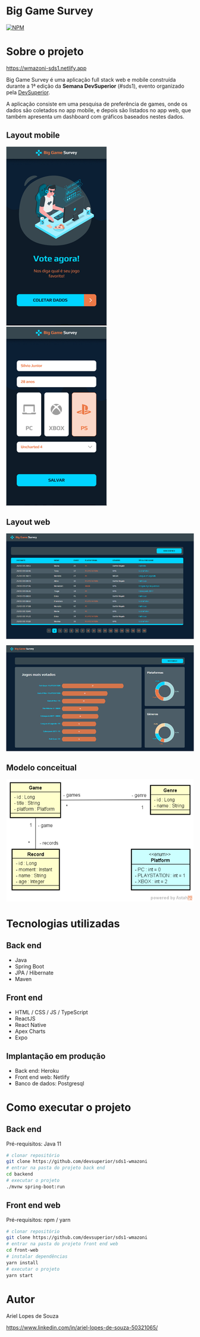 # Big Game Survey 
[![NPM](https://img.shields.io/npm/l/react)](https://github.com/devsuperior/sds1-wmazoni/blob/master/LICENSE) 

# Sobre o projeto

https://wmazoni-sds1.netlify.app

Big Game Survey é uma aplicação full stack web e mobile construída durante a 1ª edição da **Semana DevSuperior** (#sds1), evento organizado pela [DevSuperior](https://devsuperior.com "Site da DevSuperior").

A aplicação consiste em uma pesquisa de preferência de games, onde os dados são coletados no app mobile, e depois são listados no app web, que também apresenta um dashboard com gráficos baseados nestes dados.

## Layout mobile
![Mobile 1](https://raw.githubusercontent.com/ariellopes94/imagens-para-readme/master/Big%20Game%20Survey/mobile1.png) ![Mobile 2](https://raw.githubusercontent.com/ariellopes94/imagens-para-readme/master/Big%20Game%20Survey/mobile2.png)

## Layout web
![Web 1](https://raw.githubusercontent.com/ariellopes94/imagens-para-readme/master/Big%20Game%20Survey/web1.png)

![Web 2](https://raw.githubusercontent.com/ariellopes94/imagens-para-readme/master/Big%20Game%20Survey/web2.png)

## Modelo conceitual
![Modelo Conceitual](https://raw.githubusercontent.com/ariellopes94/imagens-para-readme/master/Big%20Game%20Survey/modelo-conceitual.png)

# Tecnologias utilizadas
## Back end
- Java
- Spring Boot
- JPA / Hibernate
- Maven
## Front end
- HTML / CSS / JS / TypeScript
- ReactJS
- React Native
- Apex Charts
- Expo
## Implantação em produção
- Back end: Heroku
- Front end web: Netlify
- Banco de dados: Postgresql

# Como executar o projeto

## Back end
Pré-requisitos: Java 11

```bash
# clonar repositório
git clone https://github.com/devsuperior/sds1-wmazoni
# entrar na pasta do projeto back end
cd backend
# executar o projeto
./mvnw spring-boot:run
```

## Front end web
Pré-requisitos: npm / yarn

```bash
# clonar repositório
git clone https://github.com/devsuperior/sds1-wmazoni
# entrar na pasta do projeto front end web
cd front-web
# instalar dependências
yarn install
# executar o projeto
yarn start
```

# Autor

Ariel Lopes de Souza

https://www.linkedin.com/in/ariel-lopes-de-souza-50321065/
